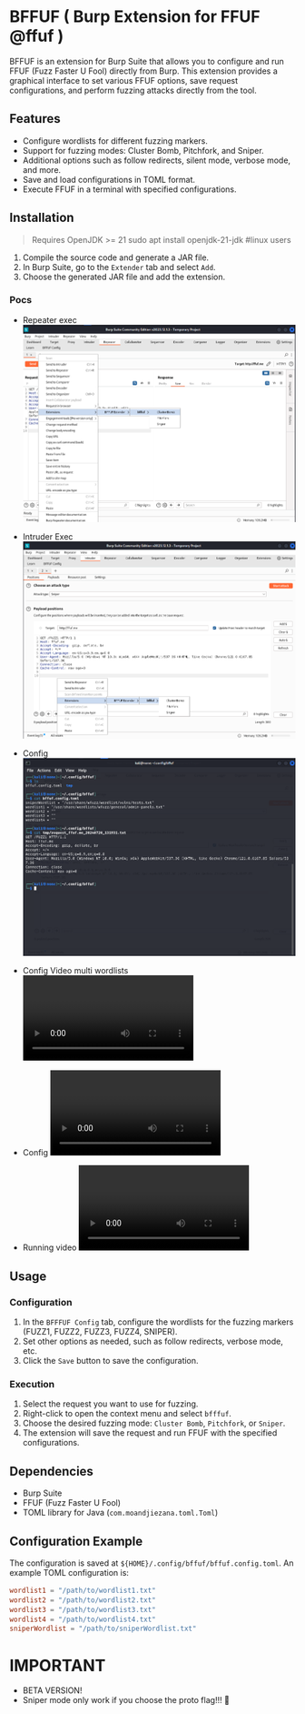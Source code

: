 # BFFUF ( Burp Extension for FFUF @ffuf )

BFFUF is an extension for Burp Suite that allows you to configure and run FFUF (Fuzz Faster U Fool) directly from Burp. This extension provides a graphical interface to set various FFUF options, save request configurations, and perform fuzzing attacks directly from the tool.

## Features

- Configure wordlists for different fuzzing markers.
- Support for fuzzing modes: Cluster Bomb, Pitchfork, and Sniper.
- Additional options such as follow redirects, silent mode, verbose mode, and more.
- Save and load configurations in TOML format.
- Execute FFUF in a terminal with specified configurations.

## Installation

> Requires OpenJDK >= 21
> sudo apt install openjdk-21-jdk #linux users

1. Compile the source code and generate a JAR file.
2. In Burp Suite, go to the `Extender` tab and select `Add`.
3. Choose the generated JAR file and add the extension.

### Pocs

- Repeater exec
![](/static/exec_repeater.png)

- Intruder Exec
![](/static/exec_intruder.png)

- Config
![](/static/configuration_terminal_request.png)

- Config Video multi wordlists
![](/static/multipleWordLists.mov)

- Config 
![](/static/config_bffuf.mov)

- Running video
![](/static/running.mov)

## Usage

### Configuration

1. In the `BFFFUF Config` tab, configure the wordlists for the fuzzing markers (FUZZ1, FUZZ2, FUZZ3, FUZZ4, SNIPER).
2. Set other options as needed, such as follow redirects, verbose mode, etc.
3. Click the `Save` button to save the configuration.

### Execution

1. Select the request you want to use for fuzzing.
2. Right-click to open the context menu and select `bfffuf`.
3. Choose the desired fuzzing mode: `Cluster Bomb`, `Pitchfork`, or `Sniper`.
4. The extension will save the request and run FFUF with the specified configurations.

## Dependencies

- Burp Suite
- FFUF (Fuzz Faster U Fool)
- TOML library for Java (`com.moandjiezana.toml.Toml`)

## Configuration Example

The configuration is saved at `${HOME}/.config/bffuf/bffuf.config.toml`. An example TOML configuration is:

```toml
wordlist1 = "/path/to/wordlist1.txt"
wordlist2 = "/path/to/wordlist2.txt"
wordlist3 = "/path/to/wordlist3.txt"
wordlist4 = "/path/to/wordlist4.txt"
sniperWordlist = "/path/to/sniperWordlist.txt"
```

# IMPORTANT 

- BETA VERSION!
- Sniper mode only work if you choose the proto flag!!! 🚨